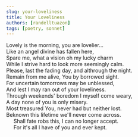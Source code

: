 ```yaml
---
slug: your-loveliness
title: Your Loveliness
authors: [randelltuazon]
tags: [poetry, sonnet]
---
```


Lovely is the morning, you are lovelier...<br/>
Like an angel divine has fallen here,<br/>
Spare me, what a vision oh my lucky charm<br/>
While I strive hard to look more seemingly calm.<br/>
Please, last the fading day, and althrough the night.<br/>
Remain from me alive, You by borrowed sight.<br/>
For uncertain tomorrows may be unblessed,<br/>
And lest I may ran out of your loveliness.<br/>
Through weekends' boredom I myself come weary,<br/>
A day none of you is only misery.<br/>
Most treasured You, never had but neither lost.<br/>
Beknown this lifetime we'll never come across.<br/>
&nbsp;&nbsp;&nbsp;&nbsp; Shall fate robs this, I can no longer accept.<br/>
&nbsp;&nbsp;&nbsp;&nbsp; For it's all I have of you and ever kept.<br/>
